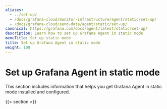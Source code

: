 ```yaml
---
aliases:
  - ../set-up/
  - /docs/grafana-cloud/monitor-infrastructure/agent/static/set-up/
  - /docs/grafana-cloud/send-data/agent/static/set-up/
canonical: https://grafana.com/docs/agent/latest/static/set-up/
description: Learn how to set up Grafana Agent in static mode
menuTitle: Set up static mode
title: Set up Grafana Agent in static mode
weight: 100
---
```


# Set up Grafana Agent in static mode

This section includes information that helps you get Grafana Agent in static mode installed and configured.

{{< section >}}
